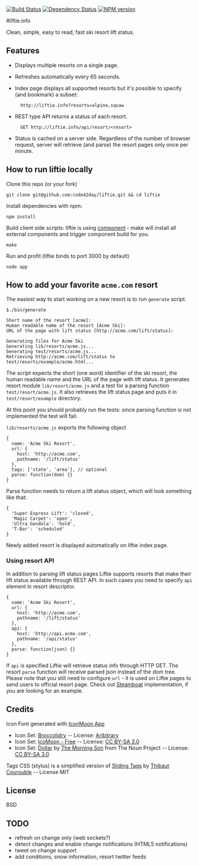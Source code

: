 [![Build Status](https://secure.travis-ci.org/code42day/liftie.png)](http://travis-ci.org/code42day/liftie)
[![Dependency Status](https://gemnasium.com/code42day/liftie.png)](https://gemnasium.com/code42day/liftie)
[![NPM version](https://badge.fury.io/js/liftie.png)](http://badge.fury.io/js/liftie)

#liftie.info

Clean, simple, easy to read, fast ski resort lift status.

## Features

- Displays multiple resorts on a single page.
- Refreshes automatically every 65 seconds.
- Index page displays all supported resorts but it's possible to specify (and bookmark) a subset:

        http://liftie.info?resorts=alpine,squaw

- REST type API returns a status of each resort.

        GET http://liftie.info/api/resort/<resort>

- Status is cached on a server side. Regardless of the number of browser request, server will
retrieve (and parse) the resort pages only once per minute.

## How to run liftie locally

Clone this repo (or your fork)

    git clone git@github.com:code42day/liftie.git && cd liftie

Install dependencies with npm:

    npm install

Build client side scripts: liftie is using [component](https://github.com/component/component) -
make will install all external components and trigger component build for you.

    make

Run and profit (liftie binds to port 3000 by default)

    node app

## How to add your favorite  ```acme.com``` resort

The easiest way to start working on a new resort is to run `generate` script.

    $./bin/generate

    Short name of the resort [acme]:
    Human readable name of the resort [Acme Ski]:
    URL of the page with lift status [http://acme.com/lift/status]:

    Generating files for Acme Ski
    Generating lib/resorts/acme.js...
    Generating test/resorts/acme.js...
    Retrieving http://acme.com/lift/status to test/resorts/example/acme.html...

The script expects the short (one word) identifier of the ski resort, the human readable name and
the URL of the page with lift status. It generates resort module `lib/resort/acme.js` and a test for
a parsing function `test/resort/acme.js`. It also retrieves the lift status page and puts it in
`test/resort/example` directory.

At this point you should probably run the tests: since parsing function is not implemented the test
will fail.

`lib/resorts/acme.js` exports the following object

    {
      name: 'Acme Ski Resort',
      url: {
        host: 'http://acme.com',
        pathname: '/lift/status'
      },
      tags: ['state', 'area'], // optional
      parse: function(dom) {}
    }

Parse function needs to return a lift status object, which will look something like that:

    {
      'Super Express Lift': 'closed',
      'Magic Carpet': 'open',
      'Ultra Gondola': 'hold',
      'T-Bar': 'scheduled'
    }

Newly added resort is displayed automatically on liftie index page.

### Using resort API

In addition to parsing lift status pages Liftie supports resorts that make their lift status
available through REST API. In such cases you need to specify `api` element in resort descriptor.

    {
      name: 'Acme Ski Resort',
      url: {
        host: 'http://acme.com',
        pathname: '/lift/status'
      },
      api: {
        host: 'http://api.acme.com',
        pathname: '/api/status'
      },
      parse: function(json) {}
    }

If `api` is specified Liftie will retrieve status info through HTTP GET. The resort `parse` function
will receive parsed json instead of the dom tree. Please note that you still need to configure `url` -
it is used on Liftie pages to send users to official resort page. Check out [Steamboat](https://github.com/code42day/liftie/blob/master/lib/resorts/steamboat.js) implementation, if you are looking for an example.

## Credits

Icon Font generated with [IconMoon App](http://icomoon.io)

- Icon Set: [Broccolidry][1] -- License: [Aribitrary][2]
- Icon Set: [IcoMoon - Free][3] -- License: [CC BY-SA 3.0][4]
- Icon Set: [Dollar][5] by [The Morning Son][6] from The Noun Project -- License: [CC BY-SA 3.0][4]

Tags CSS (stylus) is a simplified version of [Sliding Tags][7] by [Thibaut Courouble][8] -- License MIT

## License

BSD

## TODO

- refresh on change only (web sockets?)
- detect changes and enable change notifications (HTML5 notifications)
- tweet on change support
- add conditions, snow information, resort twitter feeds

[1]: http://dribbble.com/shots/587469-Free-16px-Broccolidryiconsaniconsetitisfullof-icons
[2]: http://licence.visualidiot.com
[3]: http://keyamoon.com/icomoon
[4]: http://creativecommons.org/licenses/by-sa/3.0
[5]: http://thenounproject.com/noun/dollar/#icon-No6883
[6]: http://thenounproject.com/The%20Morning%20Son
[7]: http://www.webinterfacelab.com/snippets/sliding-tags
[8]: http://thibaut.me
